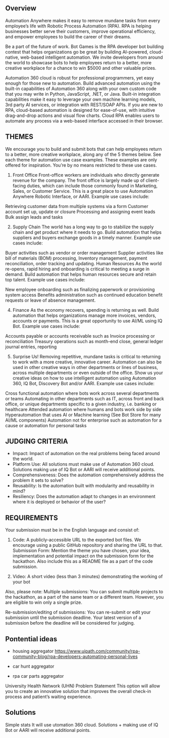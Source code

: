 ## Overview
Automation Anywhere makes it easy to remove mundane tasks from every employee’s life with Robotic Process Automation (RPA). RPA is helping businesses better serve their customers, improve operational efficiency, and empower employees to build the career of their dreams.

Be a part of the future of work. Bot Games is the RPA developer bot building contest that helps organizations go be great by building AI-powered, cloud-native, web-based intelligent automation. We invite developers from around the world to showcase bots to help employees return to a better, more creative workplace for a chance to win $5000 and other valuable prizes.

Automation 360 cloud is robust for professional programmers, yet easy enough for those new to automation. Build advanced automation using the built-in capabilities of Automation 360 along with your own custom code that you may write in Python, JavaScript, .NET, or Java. Built-in integration capabilities make it easy to leverage your own machine learning models, 3rd party AI services, or integration with REST/SOAP APIs. If you are new to RPA, cloud-based automation is designed for ease-of-use, with intuitive drag-and-drop actions and visual flow charts. Cloud RPA enables users to automate any process via a web-based interface accessed in their browser.


## THEMES
We encourage you to build and submit bots that can help employees return to a better, more creative workplace, along any of the 5 themes below. See each theme for automation use case examples. These examples are only offered for inspiration. You’re by no means restricted to these use cases.  

1) Front Office
Front-office workers are individuals who directly generate revenue for the company. The front office is largely made up of client-facing duties, which can include those commonly found in Marketing, Sales, or Customer Service. This is a great place to use Automation Anywhere Robotic Interface, or AARI. Example use cases include:

Retrieving customer data from multiple systems via a form
Customer account set up, update or closure
Processing and assigning event leads
Bulk assign leads and tasks
 

2) Supply Chain
The world has a long way to go to stabilize the supply chain and get product where it needs to go. Build automation that helps suppliers and buyers exchange goods in a timely manner. Example use cases include:

Buyer activities such as vendor or order management
Supplier activities like bill of materials (BOM) processing, Inventory management, payment reconciliation, order tracking and updating.
Human Resources
As the world re-opens, rapid hiring and onboarding is critical to meeting a surge in demand. Build automation that helps human resources secure and retain top talent. Example use cases include:

New employee onboarding such as finalizing paperwork or provisioning system access
Benefits administration such as continued education benefit requests or leave of absence management.
 
4) Finance
As the economy recovers, spending is returning as well. Build automation that helps organizations manage more invoices, vendors, accounts or payments. This is a great opportunity to use AI/ML using IQ Bot. Example use cases include:

Accounts payable or accounts receivable such as Invoice processing or reconciliation
Treasury operations such as month-end close, general ledger journal entries, reporting
 
5) Surprise Us!
Removing repetitive, mundane tasks is critical to returning to work with a more creative, innovative career. Automation can also be used in other creative ways in other departments or lines of business, across multiple departments or even outside of the office. Show us your creative ideas on how to use intelligent automation using Automation 360, IQ Bot, Discovery Bot and/or AARI. Example use cases include:

Cross functional automation where bots work across several departments or teams
Automating in other departments such as IT, across front and back office, or unique departments specific to a given industry, i.e. banking or healthcare
Attended automation where humans and bots work side by side
Hyperautomation that uses AI or Machine learning (See Bot Store for many AI/ML components)
Automation not for enterprise such as automation for a cause or automation for personal tasks

## JUDGING CRITERIA
- Impact: Impact of automation on the real problems being faced around the world.
- Platform Use: All solutions must make use of Automation 360 cloud. Solutions making use of IQ Bot or AARI will receive additional points.
- Comprehensiveness: Does the automation comprehensively address the problem it sets to solve?
- Reusability: Is the automation built with modularity and reusability in mind?
- Resiliency: Does the automation adapt to changes in an environment where it is deployed or behavior of the user?


## REQUIREMENTS
Your submission must be in the English language and consist of:

1) Code: A publicly-accessible URL to the exported bot files. We encourage using a public GitHub repository and sharing the URL to that.
Submission Form: Mention the theme you have chosen, your idea, implementation and potential impact on the submission form for the hackathon. Also include this as a README file as a part of the code submission.

2) Video: A short video (less than 3 minutes) demonstrating the working of your bot

Also, please note:
Multiple submissions: You can submit multiple projects to the hackathon, as a part of the same team or a different team. However, you are eligible to win only a single prize.

Re-submission/editing of submissions: You can re-submit or edit your submission until the submission deadline. Your latest version of a submission before the deadline will be considered for judging.


## Pontential ideas


- housing aggregator
https://www.uipath.com/community/rpa-community-blog/rpa-developers-automating-personal-lives

- car hunt aggregator 

- rpa car parts aggregator 

University Health Network (UHN) Problem Statement
This option will allow you to create an innovative solution that improves the overall check-in process and patient’s waiting experience.


## Solutions
Simple stats
It will use utomation 360 cloud. Solutions + making use of IQ Bot or AARI will receive additional points.